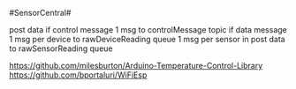 #SensorCentral#


post data
if control message
    1 msg to controlMessage topic
if data message
    1 msg per device to rawDeviceReading queue
    1 msg per sensor in post data to rawSensorReading queue


https://github.com/milesburton/Arduino-Temperature-Control-Library
https://github.com/bportaluri/WiFiEsp
